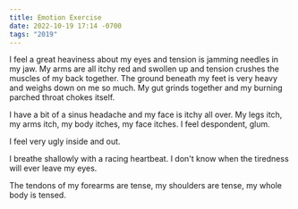 ```yaml
---
title: Emotion Exercise
date: 2022-10-19 17:14 -0700
tags: "2019"
---
```


I feel a great heaviness about my eyes and tension is jamming needles in my jaw.
My arms are all itchy red and swollen up and tension crushes the muscles of my back together.
The ground beneath my feet is very heavy and weighs down on me so much.
My gut grinds together and my burning parched throat chokes itself.

I have a bit of a sinus headache and my face is itchy all over.
My legs itch, my arms itch, my body itches, my face itches.
I feel despondent, glum.

I feel very ugly inside and out.

I breathe shallowly with a racing heartbeat.
I don't know when the tiredness will ever leave my eyes.

The tendons of my forearms are tense, my shoulders are tense, my whole body is tensed.
